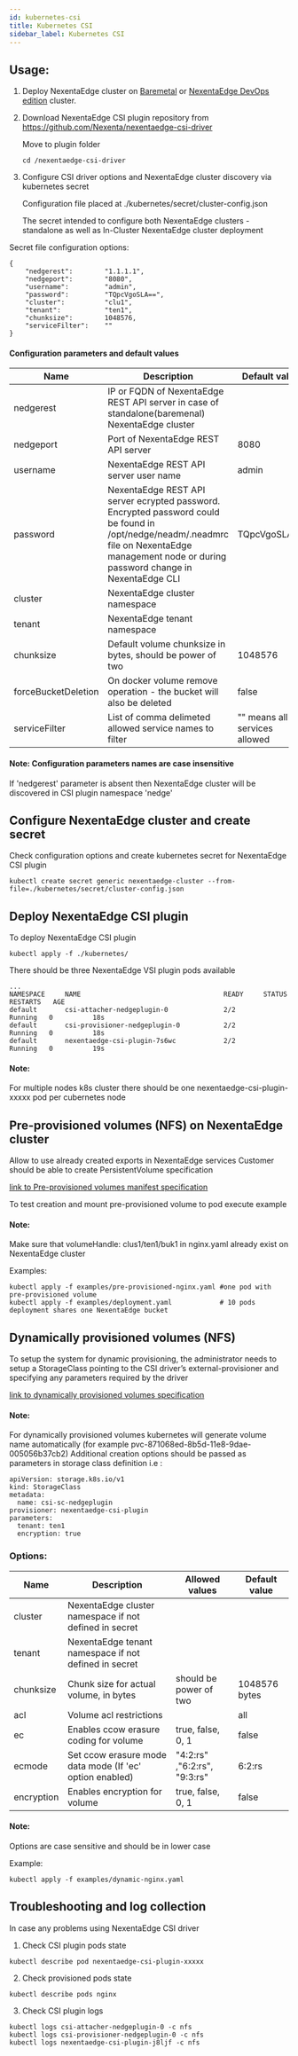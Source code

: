 ```yaml
---
id: kubernetes-csi
title: Kubernetes CSI
sidebar_label: Kubernetes CSI
---
```


## Usage:

1. Deploy NexentaEdge cluster on [Baremetal](https://nexentaedge.io/docs/baremetal-installation.html) or [NexentaEdge DevOps edition](https://nexentaedge.io/docs/kubernetes-installation.html)  cluster.

2. Download NexentaEdge CSI plugin repository from https://github.com/Nexenta/nexentaedge-csi-driver

	Move to plugin folder 
	```
	cd /nexentaedge-csi-driver
	```

3. Configure CSI driver options and NexentaEdge cluster discovery via kubernetes secret

	Configuration file placed at ./kubernetes/secret/cluster-config.json

	The secret intended to configure both NexentaEdge clusters - standalone as well as In-Cluster NexentaEdge cluster deployment

Secret file configuration options:
```
{
    "nedgerest":        "1.1.1.1",
    "nedgeport":        "8080",
    "username":         "admin",
    "password":         "TQpcVgoSLA==",
    "cluster":          "clu1",
    "tenant":           "ten1",
    "chunksize":        1048576,
    "serviceFilter":    ""
}
```

#### Configuration parameters and default values

| Name      | Description           | Default value | Required |
|-----------|-----------------------|---------------|----------|
| nedgerest | IP or FQDN of NexentaEdge REST API server in case of standalone(baremenal) NexentaEdge cluster|         | true |
| nedgeport | Port of NexentaEdge REST API server| 8080 |  true |
| username  | NexentaEdge REST API server user name| admin | true |
| password  | NexentaEdge REST API server ecrypted password. Encrypted password could be found in /opt/nedge/neadm/.neadmrc file on NexentaEdge management node or during password change in NexentaEdge CLI| TQpcVgoSLA== | true |
| cluster   | NexentaEdge cluster namespace |  | false |
| tenant    | NexentaEdge tenant namespace  |  | false |
| chunksize | Default volume chunksize in bytes, should be power of two | 1048576 | false |
| forceBucketDeletion | On docker volume remove operation - the bucket will also be deleted | false | false |
| serviceFilter | List of comma delimeted allowed service names to filter |  "" means all services allowed | false |

#### Note: Configuration parameters names are case insensitive
If 'nedgerest' parameter is absent then NexentaEdge cluster will be discovered in CSI plugin namespace 'nedge'


## Configure NexentaEdge cluster and create secret

Check configuration options and create kubernetes secret for NexentaEdge CSI plugin 
```
kubectl create secret generic nexentaedge-cluster --from-file=./kubernetes/secret/cluster-config.json 
```

## Deploy NexentaEdge CSI plugin

To deploy NexentaEdge CSI plugin

```
kubectl apply -f ./kubernetes/
```

There should be three NexentaEdge VSI plugin pods available

```
...
NAMESPACE     NAME                                    READY     STATUS    RESTARTS   AGE
default       csi-attacher-nedgeplugin-0              2/2       Running   0          18s
default       csi-provisioner-nedgeplugin-0           2/2       Running   0          18s
default       nexentaedge-csi-plugin-7s6wc            2/2       Running   0          19s
```

#### Note:
For multiple nodes k8s cluster there should be one nexentaedge-csi-plugin-xxxxx pod per cubernetes node

## Pre-provisioned volumes (NFS) on NexentaEdge cluster

Allow to use already created exports in NexentaEdge services
Customer should be able to create PersistentVolume specification 

[link to Pre-provisioned volumes manifest specification](https://kubernetes-csi.github.io/docs/Usage.html#pre-provisioned-volumes)

To test creation and mount pre-provisioned volume to pod execute example

#### Note:
Make sure that volumeHandle: clus1/ten1/buk1 in nginx.yaml already exist on NexentaEdge cluster

Examples:
```
kubectl apply -f examples/pre-provisioned-nginx.yaml #one pod with pre-provisioned volume
kubectl apply -f examples/deployment.yaml            # 10 pods deployment shares one NexentaEdge bucket
```

## Dynamically provisioned volumes (NFS)

To setup the system for dynamic provisioning, the administrator needs to setup a StorageClass pointing to the CSI driver’s external-provisioner and specifying any parameters required by the driver

[link to dynamically provisioned volumes specification](https://kubernetes-csi.github.io/docs/Usage.html#dynamic-provisioning)

#### Note:
For dynamically provisioned volumes kubernetes will generate volume name automatically
(for example pvc-871068ed-8b5d-11e8-9dae-005056b37cb2)
Additional creation options should be passed as parameters in storage class definition i.e :

```
apiVersion: storage.k8s.io/v1
kind: StorageClass
metadata:
  name: csi-sc-nedgeplugin
provisioner: nexentaedge-csi-plugin
parameters:
  tenant: ten1
  encryption: true

```

### Options:

| Name      | Description           | Allowed values            | Default value |
|-----------|-----------------------|---------------------------|---------------|
| cluster   | NexentaEdge cluster namespace if not defined in secret |       |  |
| tenant    | NexentaEdge tenant  namespace if not defined in secret |       |  |
| chunksize | Chunk size for actual volume, in bytes | should be power of two | 1048576 bytes |
| acl       | Volume acl restrictions |                                       | all |
| ec        | Enables ccow erasure coding for volume | true, false, 0, 1 | false |
| ecmode    | Set ccow erasure mode data mode (If 'ec' option enabled) | "4:2:rs" ,"6:2:rs", "9:3:rs" | 6:2:rs |
| encryption | Enables encryption for volume | true, false, 0, 1 | false |

#### Note:
Options are case sensitive and should be in lower case

Example:
```
kubectl apply -f examples/dynamic-nginx.yaml
```

## Troubleshooting and log collection

In case any problems using NexentaEdge CSI driver 
1. Check CSI plugin pods state
```
kubectl describe pod nexentaedge-csi-plugin-xxxxx
```
2. Check provisioned pods state
```
kubectl describe pods nginx
```
3. Check CSI plugin logs
```
kubectl logs csi-attacher-nedgeplugin-0 -c nfs
kubectl logs csi-provisioner-nedgeplugin-0 -c nfs
kubectl logs nexentaedge-csi-plugin-j8ljf -c nfs
```
